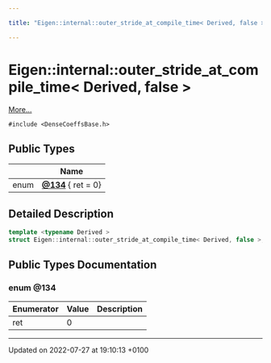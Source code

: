 ```yaml
---

title: "Eigen::internal::outer_stride_at_compile_time< Derived, false >"

---
```


# Eigen::internal::outer_stride_at_compile_time< Derived, false >



 [More...](#detailed-description)


`#include <DenseCoeffsBase.h>`

## Public Types

|                | Name           |
| -------------- | -------------- |
| enum| **[@134](http://example.org/classes/structeigen_1_1internal_1_1outer__stride__at__compile__time_3_01derived_00_01false_01_4/#enum-@134)** { ret = 0} |

## Detailed Description

```cpp
template <typename Derived >
struct Eigen::internal::outer_stride_at_compile_time< Derived, false >;
```

## Public Types Documentation

### enum @134

| Enumerator | Value | Description |
| ---------- | ----- | ----------- |
| ret | 0|   |




-------------------------------

Updated on 2022-07-27 at 19:10:13 +0100